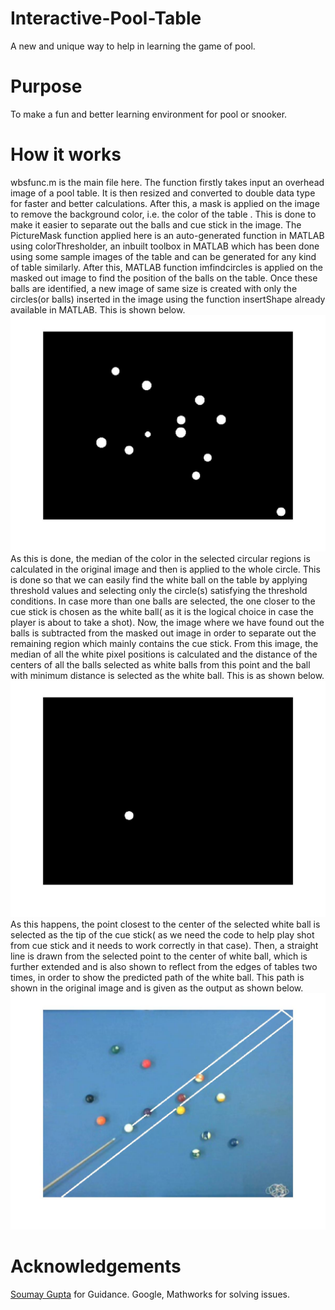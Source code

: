 # Interactive-Pool-Table
A new and unique way to help in learning the game of pool.
# Purpose
To make a fun and better learning environment for pool or snooker.
# How it works
wbsfunc.m is the main file here.
The function firstly takes input an overhead image of a pool table. It is then resized and converted to double data type for faster and better calculations. After this, a mask is applied on the image to remove the background color, i.e. the color of the table . This is done to make it easier to separate out the balls and cue stick in the image. The PictureMask function applied here is an auto-generated function in MATLAB using colorThresholder, an inbuilt toolbox in MATLAB which has been done using some sample images of the table and can be generated for any kind of table similarly. After this, MATLAB function imfindcircles is applied on the masked out image to find the position of the balls on the table. Once these balls are identified, a new image of same size is created with only the circles(or balls) inserted in the image using the function insertShape already available in MATLAB. This is shown below.
![alt text](https://github.com/himanshudua/Interactive-Pool-Table/blob/master/Pool%20Photos/1.jpg)
As this is done, the median of the color in the selected circular regions is calculated in the original image and then is applied to the whole circle. This is done so that we can easily find the white ball on the table by applying threshold values and selecting only the circle(s) satisfying the threshold conditions. In case more than one balls are selected, the one closer to the cue stick is chosen as the white ball( as it is the logical choice in case the player is about to take a shot). Now, the image where we have found out the balls is subtracted from the masked out image in order to separate out the remaining region which mainly contains the cue stick. From this image, the median of all the white pixel positions is calculated and the distance of the centers of all the balls selected as white balls from this point and the ball with minimum distance is selected as the white ball. This is as shown below.
![alt text](https://github.com/himanshudua/Interactive-Pool-Table/blob/master/Pool%20Photos/2.jpg)
As this happens, the point closest to the center of the selected white ball is selected as the tip of the cue stick( as we need the code to help play shot from cue stick and it needs to work correctly in that case). Then, a straight line is drawn from the selected point to the center of white ball, which is further extended and is also shown to reflect from the edges of tables two times, in order to show the predicted path of the white ball. This path is shown in the original image and is given as the output as shown below.
![alt text](https://github.com/himanshudua/Interactive-Pool-Table/blob/master/Pool%20Photos/3.jpg)
# Acknowledgements
[Soumay Gupta](https://github.com/iamguptaji?tab=repositories) for Guidance.
Google, Mathworks for solving issues.
